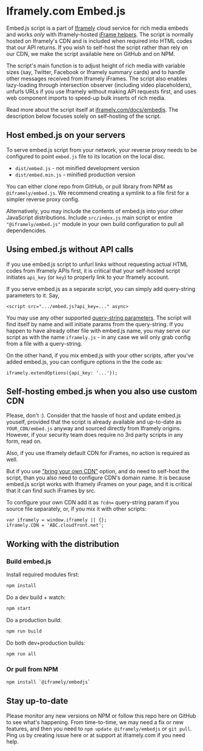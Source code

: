 # Iframely.com Embed.js

Embed.js script is a part of [Iframely](https://iframely.com) cloud service for rich media embeds and works *only* with Iframely-hosted [iFrame helpers](https://iframely.com/docs/iframes). The script is normally hosted on Iframely's CDN and is included when required into HTML codes that our API returns. If you wish to self-host the script rather than rely on our CDN, we make the script available here on GitHub and on NPM. 

The script's main function is to adjust height of rich media with variable sizes (say, Twitter, Facebook or Iframely summary cards) and to handle other messages received from Iframely iFrames. The script also enables lazy-loading through intersection observer (including video placeholders), unfurls URLs if you use Iframely without making API requests first, and uses web component imports to speed-up bulk inserts of rich media.

Read more about the script itself at [iframely.com/docs/embedjs](https://iframely.com/docs/embedjs). The description below focuses solely on self-hosting of the script.

## Host embed.js on your servers

To serve embed.js script from your network, your reverse proxy needs to be configured to point `embed.js` file to its location on the local disc.

* `dist/embed.js` - not minified development version
* `dist/embed.min.js` - minified production version

You can either clone repo from GitHub, or pull library from NPM as `@iframely/embed.js`. We recommend creating a symlink to a file first for a simpler reverse proxy config.

Alternatively, you may include the contents of embed.js into your other JavaScript distributions. Include `src/index.js` main script or entire `"@iframely/embed.js"` module in your own build configuration to pull all dependencides.


## Using embed.js without API calls

If you use embed.js script to unfurl links without requesting actual HTML codes from Iframely APIs first, it is critical that your self-hosted script initiates  `api_key` (or `key`) to properly link to your Iframely account.

If you serve embed.js as a separate script, you can simply add query-string parameters to it. Say, 

	<script src=".../embed.js?api_key=..." async>

You may use any other supported [query-string parameters](https://iframely.com/docs/parameters). The script will find itself by name and will initiate params from the query-string. If you happen to have already other file with embed.js name, you may serve our script as with the name `iframely.js` - in any case we will only grab config from a file with a query-string.


On the other hand, if you mix embed.js with your other scripts, after you've added embed.js, you can configure options in the the code as:

	iframely.extendOptions({api_key: '...'});



## Self-hosting embed.js when you also use custom CDN

Please, don't :). Consider that the hassle of host and update embed.js youself, provided that the script is already available and up-to-date as `YOUR_CDN/embed.js` anyway and sourced directly from Iframely origins. However, if your security team does require no 3rd party scripts in any form, read on.

Also, if you use Iframely default CDN for iFrames, no action is required as well. 

But if you use ["bring your own CDN"](https://iframely.com/docs/cdn) option, and do need to self-host the script, than you also need to configure CDN's domain name. It is because embed.js script works with Iframely iFrames on your page, and it is critical that it can find such iFrames by src.

To configure your own CDN add it as `?cdn=` query-string param if you source file separately, or, if you mix it with other scripts:

	var iframely = window.iframely || {};
	iframely.CDN = 'ABC.cloudfront.net';


## Working with the distribution

### Build embed.js

Install required modules first:

```bash
npm install
```

Do a dev build + watch:

```bash
npm start
```

Do a production build:

```bash
npm run build
```

Do both dev+production builds:

```bash
npm run all
```

### Or pull from NPM

```bash
npm install `@iframely/embedjs`
```

## Stay up-to-date

Please monitor any new versions on NPM or follow this repo here on GitHub to see what's happening. From time-to-time, we may need a fix or new features, and then you need to `npm update @iframely/embedjs` or `git pull`. Ping us by creating issue here or at support at iframely.com if you need help.